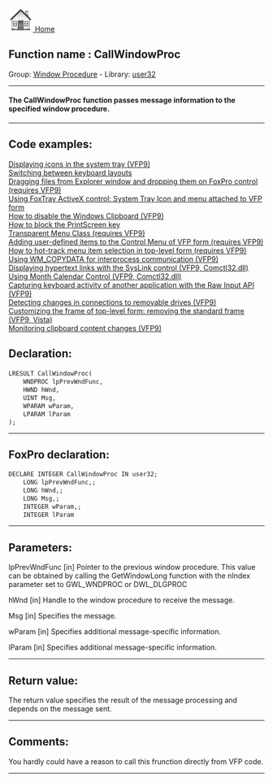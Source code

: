 [<img src="../../images/home.png"> Home ](https://github.com/VFPX/Win32API)  

## Function name : CallWindowProc
Group: [Window Procedure](../../functions_group.md#Window_Procedure)  -  Library: [user32](../../../libraries.md#user32)  
***  


#### The CallWindowProc function passes message information to the specified window procedure.
***  


## Code examples:
[Displaying icons in the system tray (VFP9)](../../samples/sample_235.md)  
[Switching between keyboard layouts](../../samples/sample_275.md)  
[Dragging files from Explorer window and dropping them on FoxPro control (requires VFP9)](../../samples/sample_323.md)  
[Using FoxTray ActiveX control: System Tray Icon and menu attached to VFP form](../../samples/sample_336.md)  
[How to disable the Windows Clipboard (VFP9)](../../samples/sample_488.md)  
[How to block the PrintScreen key](../../samples/sample_489.md)  
[Transparent Menu Class (requires VFP9)](../../samples/sample_496.md)  
[Adding user-defined items to the Control Menu of VFP form (requires VFP9)](../../samples/sample_512.md)  
[How to hot-track menu item selection in top-level form (requires VFP9)](../../samples/sample_521.md)  
[Using WM_COPYDATA for interprocess communication (VFP9)](../../samples/sample_536.md)  
[Displaying hypertext links with the SysLink control (VFP9, Comctl32.dll)](../../samples/sample_559.md)  
[Using Month Calendar Control (VFP9, Comctl32.dll)](../../samples/sample_560.md)  
[Capturing keyboard activity of another application with the Raw Input API (VFP9)](../../samples/sample_572.md)  
[Detecting changes in connections to removable drives (VFP9)](../../samples/sample_573.md)  
[Customizing the frame of top-level form: removing the standard frame (VFP9, Vista)](../../samples/sample_574.md)  
[Monitoring clipboard content changes (VFP9)](../../samples/sample_601.md)  

## Declaration:
```foxpro  
LRESULT CallWindowProc(
	WNDPROC lpPrevWndFunc,
	HWND hWnd,
	UINT Msg,
	WPARAM wParam,
	LPARAM lParam
);  
```  
***  


## FoxPro declaration:
```foxpro  
DECLARE INTEGER CallWindowProc IN user32;
	LONG lpPrevWndFunc,;
	LONG hWnd,;
	LONG Msg,;
	INTEGER wParam,;
	INTEGER lParam  
```  
***  


## Parameters:
lpPrevWndFunc
[in] Pointer to the previous window procedure. This value can be obtained by calling the GetWindowLong function with the nIndex parameter set to GWL_WNDPROC or DWL_DLGPROC

hWnd
[in] Handle to the window procedure to receive the message. 

Msg
[in] Specifies the message. 

wParam
[in] Specifies additional message-specific information.

lParam
[in] Specifies additional message-specific information.  
***  


## Return value:
The return value specifies the result of the message processing and depends on the message sent.  
***  


## Comments:
You hardly could have a reason to call this frunction directly from VFP code.  
  
***  

